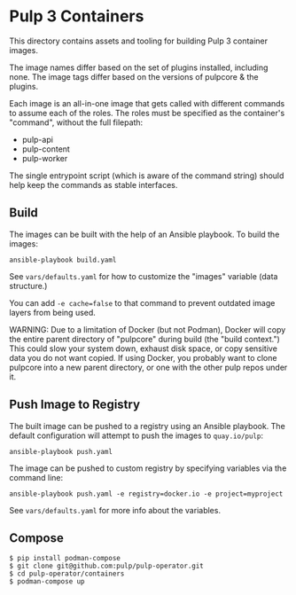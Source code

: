# Pulp 3 Containers

This directory contains assets and tooling for building Pulp 3 container images.

The image names differ based on the set of plugins installed, including none. The image tags differ based on the versions of pulpcore & the plugins.

Each image is an all-in-one image that gets called with different commands to assume each of the roles. The roles must be specified as the container's "command", without the full filepath:

* pulp-api
* pulp-content
* pulp-worker

The single entrypoint script (which is aware of the command string) should help keep the commands as stable interfaces.

## Build

The images can be built with the help of an Ansible playbook. To build the images:

    ansible-playbook build.yaml

See `vars/defaults.yaml` for how to customize the "images" variable (data structure.)

You can add `-e cache=false` to that command to prevent outdated image layers from being used.

WARNING: Due to a limitation of Docker (but not Podman), Docker will copy the entire parent directory of "pulpcore" during build (the "build context.") This could slow your system down, exhaust disk space, or copy sensitive data you do not want copied. If using Docker, you probably want to clone pulpcore into a new parent directory, or one with the other pulp repos under it.

## Push Image to Registry

The built image can be pushed to a registry using an Ansible playbook. The default configuration will attempt to push the images to `quay.io/pulp`:

    ansible-playbook push.yaml

The image can be pushed to custom registry by specifying variables via the command line:

    ansible-playbook push.yaml -e registry=docker.io -e project=myproject

See `vars/defaults.yaml` for more info about the variables.


## Compose

```shell
$ pip install podman-compose
$ git clone git@github.com:pulp/pulp-operator.git
$ cd pulp-operator/containers
$ podman-compose up
```
